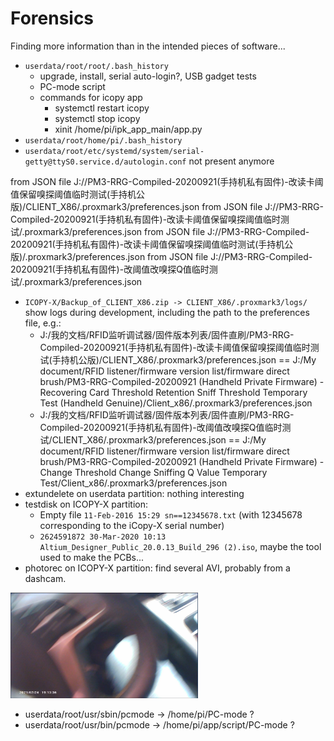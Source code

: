 # Forensics

Finding more information than in the intended pieces of software...

* `userdata/root/root/.bash_history`
  * upgrade, install, serial auto-login?, USB gadget tests
  * PC-mode script
  * commands for icopy app
    * systemctl restart icopy
    * systemctl stop icopy
    * xinit /home/pi/ipk_app_main/app.py
* `userdata/root/home/pi/.bash_history`
* `userdata/root/etc/systemd/system/serial-getty@ttyS0.service.d/autologin.conf` not present anymore



from JSON file J://PM3-RRG-Compiled-20200921(手持机私有固件)-改读卡阈值保留嗅探阈值临时测试(手持机公版)/CLIENT_X86/.proxmark3/preferences.json
from JSON file J://PM3-RRG-Compiled-20200921(手持机私有固件)-改读卡阈值保留嗅探阈值临时测试/.proxmark3/preferences.json
from JSON file J://PM3-RRG-Compiled-20200921(手持机私有固件)-改读卡阈值保留嗅探阈值临时测试(手持机公版)/.proxmark3/preferences.json
from JSON file J://PM3-RRG-Compiled-20200921(手持机私有固件)-改阈值改嗅探Q值临时测试/.proxmark3/preferences.json





* `ICOPY-X/Backup_of_CLIENT_X86.zip -> CLIENT_X86/.proxmark3/logs/` show logs during development, including the path to the preferences file, e.g.:
  * J:/我的文档/RFID监听调试器/固件版本列表/固件直刷/PM3-RRG-Compiled-20200921(手持机私有固件)-改读卡阈值保留嗅探阈值临时测试(手持机公版)/CLIENT_X86/.proxmark3/preferences.json
  == J:/My document/RFID listener/firmware version list/firmware direct brush/PM3-RRG-Compiled-20200921 (Handheld Private Firmware) - Recovering Card Threshold Retention Sniff Threshold Temporary Test (Handheld Genuine)/Client_x86/.proxmark3/preferences.json
  * J:/我的文档/RFID监听调试器/固件版本列表/固件直刷/PM3-RRG-Compiled-20200921(手持机私有固件)-改阈值改嗅探Q值临时测试/CLIENT_X86/.proxmark3/preferences.json
  == J:/My document/RFID listener/firmware version list/firmware direct brush/PM3-RRG-Compiled-20200921 (Handheld Private Firmware) - Change Threshold Change Sniffing Q Value Temporary Test/Client_x86/.proxmark3/preferences.json
* extundelete on userdata partition: nothing interesting
* testdisk on ICOPY-X partition:
  * Empty file `11-Feb-2016 15:29 sn==12345678.txt` (with 12345678 corresponding to the iCopy-X serial number)
  * `2624591872 30-Mar-2020 10:13 Altium_Designer_Public_20.0.13_Build_296 (2).iso`, maybe the tool used to make the PCBs...
* photorec on ICOPY-X partition: find several AVI, probably from a dashcam.

<img src="snapshot.jpg" width=300 />

* userdata/root/usr/sbin/pcmode -> /home/pi/PC-mode ?
* userdata/root/usr/bin/pcmode  -> /home/pi/app/script/PC-mode ?


